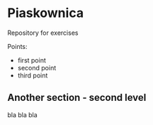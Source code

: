 # Piaskownica
Repository for exercises

Points:
 * first point
 * second point
 * third point

## Another section - second level

bla bla bla
